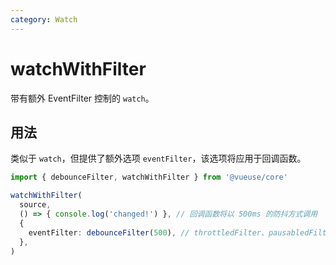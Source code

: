 ```yaml
---
category: Watch
---
```


# watchWithFilter

带有额外 EventFilter 控制的 `watch`。

## 用法

类似于 `watch`，但提供了额外选项 `eventFilter`，该选项将应用于回调函数。

```ts
import { debounceFilter, watchWithFilter } from '@vueuse/core'

watchWithFilter(
  source,
  () => { console.log('changed!') }, // 回调函数将以 500ms 的防抖方式调用
  {
    eventFilter: debounceFilter(500), // throttledFilter、pausabledFilter 或自定义过滤器
  },
)
```

